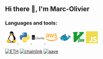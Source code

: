 ## Hi there 👋, I'm Marc-Olivier

<!--
**marcolivierbouch/marcolivierbouch** is a ✨ _special_ ✨ repository because its `README.md` (this file) appears on your GitHub profile.

Here are some ideas to get you started:

- 🔭 I’m currently working on ...
- 🌱 I’m currently learning ...
- 👯 I’m looking to collaborate on ...
- 🤔 I’m looking for help with ...
- 💬 Ask me about ...
- 📫 How to reach me: ...
- 😄 Pronouns: ...
- ⚡ Fun fact: ...
-->


### Languages and tools:
<!--Linux -->
<p align="left"> <a href="https://www.linux.org/" target="__blank"> <img src="https://raw.githubusercontent.com/devicons/devicon/master/icons/linux/linux-original.svg" alt="linux" width="40" height="40"/> </a> 
<!--Python -->
<a href="https://pythonbasics.org" target="__blank"> <img src="https://raw.githubusercontent.com/devicons/devicon/master/icons/python/python-original.svg" alt="Python" width="40" height="40"/> </a>
<!--Ubuntu -->
</a><a href="https://ubuntu.com/" target="__blank"> <img src="https://raw.githubusercontent.com/devicons/devicon/master/icons/ubuntu/ubuntu-plain-wordmark.svg" alt="Ubuntu" width="40" height="40"/> </a> 
<!--AWS -->
<a href="https://aws.amazon.com/" target="__blank"> <img src="https://raw.githubusercontent.com/devicons/devicon/master/icons/amazonwebservices/amazonwebservices-plain-wordmark.svg" alt="aws" width="40" height="40"/></a>
<!--Docker -->
<a href="https://www.docker.com/" target="__blank"> <img src="https://raw.githubusercontent.com/devicons/devicon/master/icons/docker/docker-original.svg" alt="docker" width="40" height="40"/></a>
<!--Vim -->
<a href="https://www.vim.org/" target="__blank"> <img src="https://raw.githubusercontent.com/devicons/devicon/master/icons/vim/vim-plain.svg" alt="vim" width="40" height="40"/></a>
<!--JS -->
<a href="https://www.javascript.com/" target="__blank"> <img src="https://github.com/devicons/devicon/blob/master/icons/javascript/javascript-plain.svg" alt="js"  height="40"/></a>
<!--ETH -->
<p align="left"> 
<a href="https://ethereum.org/en/" target="__blank"> <img src="https://upload.wikimedia.org/wikipedia/commons/d/d0/Eth-diamond-rainbow.png" alt="ETH"  height="40"/></a>
<a href="https://chain.link/" target="__blank"> <img src="https://assets-global.website-files.com/5f6b7190899f41fb70882d08/5f760a499b56c47b8fa74fbb_chainlink-logo.svg" alt="chainlink"  height="40"/></a>
<a href="https://app.aave.com/" target="__blank"> <img src="https://app.aave.com/aaveLogo.svg" alt="aave"  height="40"/></a>


